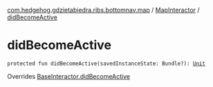 [com.hedgehog.gdzietabiedra.ribs.bottomnav.map](../index.md) / [MapInteractor](index.md) / [didBecomeActive](./did-become-active.md)

# didBecomeActive

`protected fun didBecomeActive(savedInstanceState: Bundle?): `[`Unit`](https://kotlinlang.org/api/latest/jvm/stdlib/kotlin/-unit/index.html)

Overrides [BaseInteractor.didBecomeActive](../../com.uber.rib.core/-base-interactor/did-become-active.md)

